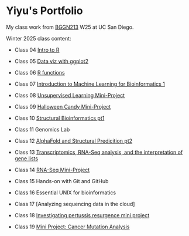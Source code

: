 # Yiyu's Portfolio
My class work from [BGGN213](https://bioboot.github.io/bggn213_W25/) W25 at UC San Diego.


Winter 2025 class content:

- Class 04 [Intro to R](class04/class4.html)

- Class 05 [Data viz with ggplot2](class05/class5.html)

- Class 06 [R functions](class06/class6.html) 

- Class 07 [Introduction to Machine Learning for Bioinformatics 1](class07/class7MachineLearning.html)

- Class 08 [Unsupervised Learning Mini-Project](class08/class8miniproject.html)

- Class 09 [Halloween Candy Mini-Project](class09/class9.html)

- Class 10 [Structural Bioinformatics pt1](class10/class10.html)

- Class 11 Genomics Lab

- Class 12 [AlphaFold and Structural Predicition pt2](class12/class12.html)

- Class 13 [Transcriptomics, RNA-Seq analysis, and the interpretation of gene lists](class13/class13.html)

- Class 14 [RNA-Seq Mini-Project](class14/class14.html)

- Class 15 Hands-on with Git and GitHub

- Class 16 Essential UNIX for bioinformatics

- Class 17 [Analyzing sequencing data in the cloud]

- Class 18 [Investigating pertussis resurgence mini project](class18/class18.html)

- Class 19 [Mini Project: Cancer Mutation Analysis](class19/class19_mutationanalysis.html)
